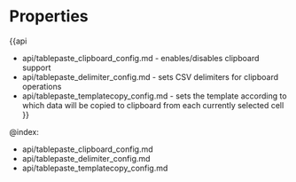 Properties
==========

{{api
- api/tablepaste_clipboard_config.md - enables/disables clipboard support
- api/tablepaste_delimiter_config.md - sets CSV delimiters for clipboard operations
- api/tablepaste_templatecopy_config.md - sets the template according to which data will be copied to clipboard from each currently selected cell
}}

@index:
- api/tablepaste_clipboard_config.md
- api/tablepaste_delimiter_config.md
- api/tablepaste_templatecopy_config.md

